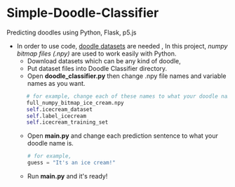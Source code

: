 # Simple-Doodle-Classifier
Predicting doodles using Python, Flask, p5.js


* In order to use code, [doodle datasets](https://github.com/googlecreativelab/quickdraw-dataset "quickdraw-dataset") are needed , In this project, _numpy bitmap files (.npy)_ are used to work easily with Python.
  * Download datasets which can be any kind of doodle,
  * Put dataset files into Doodle Classifier directory.  
  * Open **doodle_classifier.py** then change .npy file names and variable names as you want.
  ```python
     # for example, change each of these names to what your doodle name is.
     full_numpy_bitmap_ice_cream.npy
     self.icecream_dataset
     self.label_icecream
     self.icecream_training_set
  ``` 
  * Open **main.py** and change each prediction sentence to what your doodle name is.
     ```python
     # for example,
     guess = "It's an ice cream!"
     ``` 
  * Run **main.py** and it's ready!
